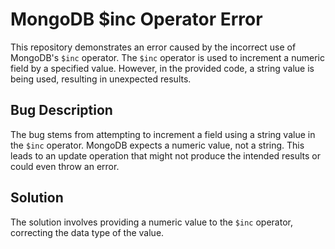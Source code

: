 # MongoDB $inc Operator Error
This repository demonstrates an error caused by the incorrect use of MongoDB's `$inc` operator. The `$inc` operator is used to increment a numeric field by a specified value.  However, in the provided code, a string value is being used, resulting in unexpected results.

## Bug Description
The bug stems from attempting to increment a field using a string value in the `$inc` operator.  MongoDB expects a numeric value, not a string. This leads to an update operation that might not produce the intended results or could even throw an error.

## Solution
The solution involves providing a numeric value to the `$inc` operator, correcting the data type of the value.